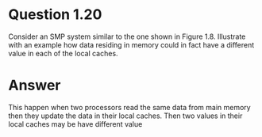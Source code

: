 # Question 1.20 #

Consider an SMP system similar to the one shown in Figure 1.8. Illustrate
with an example how data residing in memory could in fact have a
different value in each of the local caches.

# Answer #

This happen when two processors read the same data from main memory then they update the data in their local caches. Then two values in their local caches may be have different value

